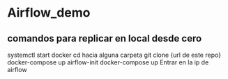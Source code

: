 # Airflow_demo

## comandos para replicar en local desde cero

systemctl start docker
cd hacia alguna carpeta
git clone {url de este repo}
docker-compose up airflow-init
docker-compose up
Entrar en la ip de airflow
